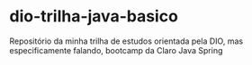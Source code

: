 # dio-trilha-java-basico
Repositório da minha trilha de estudos orientada pela DIO, mas especificamente falando, bootcamp da Claro  Java Spring
